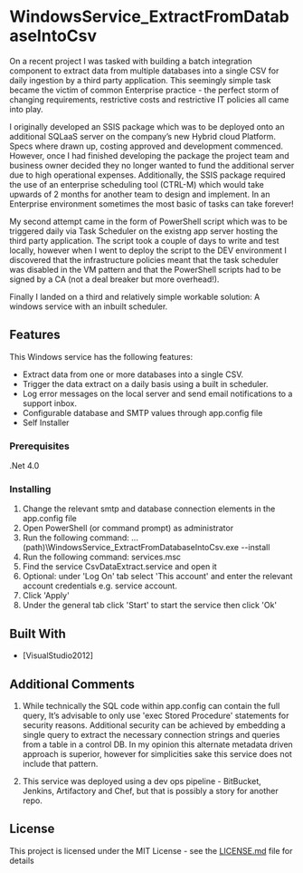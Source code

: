 # WindowsService_ExtractFromDatabaseIntoCsv

On a recent project I was tasked with building a batch integration component to extract data from multiple databases into a single CSV for daily ingestion by a third party application. This seemingly simple task became the victim of common Enterprise practice - the perfect storm of changing requirements, restrictive costs and restrictive IT policies all came into play. 

I originally developed an SSIS package which was to be deployed onto an additional SQLaaS server on the company’s new Hybrid cloud Platform. Specs where drawn up, costing approved and development commenced. However, once I had finished developing the package the project team and business owner decided they no longer wanted to fund the additional server due to high operational expenses. Additionally, the SSIS package required the use of an enterprise scheduling tool (CTRL-M) which would take upwards of 2 months for another team to design and implement. In an Enterprise environment sometimes the most basic of tasks can take forever!

My second attempt came in the form of PowerShell script which was to be triggered daily via Task Scheduler on the existng app server hosting the third party application. The script took a couple of days to write and test locally, however when I went to deploy the script to the DEV environment I discovered that the infrastructure policies meant that the task scheduler was disabled in the VM pattern and that the PowerShell scripts had to be signed by a CA (not a deal breaker but more overhead!).

Finally I landed on a third and relatively simple workable solution: A windows service with an inbuilt scheduler.

## Features

This Windows service has the following features:

- Extract data from one or more databases into a single CSV.
- Trigger the data extract on a daily basis using a built in scheduler.
- Log error messages on the local server and send email notifications to a support inbox.
- Configurable database and SMTP values through app.config file
- Self Installer

### Prerequisites

.Net 4.0

### Installing

1. Change the relevant smtp and database connection elements in the app.config file
2. Open PowerShell (or command prompt) as administrator
3. Run the following command: ...(path)\WindowsService_ExtractFromDatabaseIntoCsv.exe --install
4. Run the following command: services.msc 
5. Find the service CsvDataExtract.service and open it
6. Optional: under 'Log On' tab select 'This account' and enter the relevant account credentials e.g. service account. 
7. Click 'Apply'
8. Under the general tab click 'Start' to start the service then click 'Ok'

## Built With

* [VisualStudio2012]

## Additional Comments

1. While technically the SQL code within app.config can contain the full query, It’s advisable to only use 'exec Stored Procedure' statements for security reasons. Additional security can be achieved by embedding a single query to extract the necessary connection strings and queries from a table in a control DB. In my opinion this alternate metadata driven approach is superior, however for simplicities sake this service does not include that pattern.

2. This service was deployed using a dev ops pipeline - BitBucket, Jenkins, Artifactory and Chef, but that is possibly a story for another repo.

## License

This project is licensed under the MIT License - see the [LICENSE.md](LICENSE.md) file for details